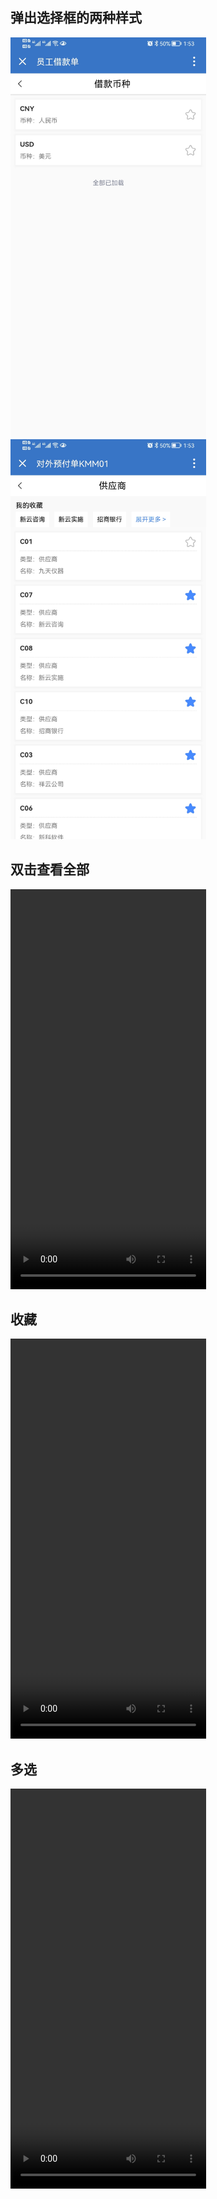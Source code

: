 <!--
 * @Author: 李韬
 * @Date: 2022-08-29 17:52:38
 * @LastEditors: 李韬
 * @LastEditTime: 2022-08-30 13:56:05
-->
## 弹出选择框的两种样式
<img src="../images/table1.jpg" width="313" height="640">
<img src="../images/table2.jpg" width="313" height="640">

## 双击查看全部
<video width="313" height="640" controls>
  <source src="../videos/video1.mp4" type="video/mp4">
您的浏览器不支持 video 标签。
</video>

## 收藏
<video width="313" height="640" controls>
  <source src="../videos/video2.mp4" type="video/mp4">
您的浏览器不支持 video 标签。
</video>

## 多选
<video width="313" height="640" controls>
  <source src="../videos/video3.mp4" type="video/mp4">
您的浏览器不支持 video 标签。
</video>